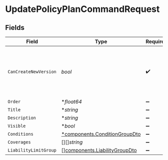 # UpdatePolicyPlanCommandRequest


## Fields

| Field                                                                          | Type                                                                           | Required                                                                       | Description                                                                    |
| ------------------------------------------------------------------------------ | ------------------------------------------------------------------------------ | ------------------------------------------------------------------------------ | ------------------------------------------------------------------------------ |
| `CanCreateNewVersion`                                                          | *bool*                                                                         | :heavy_check_mark:                                                             | Whether or not the command should create a new draft policy if required.       |
| `Order`                                                                        | **float64*                                                                     | :heavy_minus_sign:                                                             | N/A                                                                            |
| `Title`                                                                        | **string*                                                                      | :heavy_minus_sign:                                                             | N/A                                                                            |
| `Description`                                                                  | **string*                                                                      | :heavy_minus_sign:                                                             | N/A                                                                            |
| `Visible`                                                                      | **bool*                                                                        | :heavy_minus_sign:                                                             | N/A                                                                            |
| `Conditions`                                                                   | [*components.ConditionGroupDto](../../models/components/conditiongroupdto.md)  | :heavy_minus_sign:                                                             | N/A                                                                            |
| `Coverages`                                                                    | [][]*string*                                                                   | :heavy_minus_sign:                                                             | N/A                                                                            |
| `LiabilityLimitGroup`                                                          | [][components.LiabilityGroupDto](../../models/components/liabilitygroupdto.md) | :heavy_minus_sign:                                                             | N/A                                                                            |